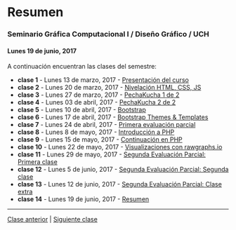 # Resumen

### Seminario Gráfica Computacional I / Diseño Gráfico / UCH

#### Lunes 19 de junio, 2017

A continuación encuentran las clases del semestre:

- **clase 1** - Lunes 13 de marzo, 2017 - [Presentación del curso](https://github.com/profesorfaco/dgp502-1-2017-01)
- **clase 2** - Lunes 20 de marzo, 2017 - [Nivelación HTML, CSS, JS](https://github.com/profesorfaco/dgp502-1-2017-02)
- **clase 3** - Lunes 27 de marzo, 2017 - [PechaKucha 1 de 2](https://github.com/profesorfaco/dgp502-1-2017-03)
- **clase 4** - Lunes 03 de abril, 2017 - [PechaKucha 2 de 2](https://github.com/profesorfaco/dgp502-1-2017-04)
- **clase 5** - Lunes 10 de abril, 2017 - [Bootstrap](https://github.com/profesorfaco/dgp502-1-2017-05)
- **clase 6** - Lunes 17 de abril, 2017 - [Bootstrap Themes & Templates](https://github.com/profesorfaco/dgp502-1-2017-06)
- **clase 7** - Lunes 24 de abril, 2017 - [Primera evaluación parcial](https://github.com/profesorfaco/dgp502-1-2017-07)
- **clase 8** - Lunes 8 de mayo, 2017 - [Introducción a PHP](https://github.com/profesorfaco/dgp502-1-2017-08)
- **clase 9** - Lunes 15 de mayo, 2017 - [Continuación en PHP](https://github.com/profesorfaco/dgp502-1-2017-09)
- **clase 10** - Lunes 22 de mayo, 2017 - [Visualizaciones con rawgraphs.io](https://github.com/profesorfaco/dgp502-1-2017-10)
- **clase 11** - Lunes 29 de mayo, 2017 - [Segunda Evaluación Parcial: Primera clase](https://github.com/profesorfaco/dgp502-1-2017-11)
- **clase 12** - Lunes 5 de junio, 2017 - [Segunda Evaluación Parcial: Segunda clase](https://github.com/profesorfaco/dgp502-1-2017-12)
- **clase 13** - Lunes 12 de junio, 2017 - [Segunda Evaluación Parcial: Clase extra](https://github.com/profesorfaco/dgp502-1-2017-13)
- **clase 14** - Lunes 19 de junio, 2017 - [Resumen](https://github.com/profesorfaco/dgp502-1-2017-14)


------

[Clase anterior](https://github.com/profesorfaco/dgp502-1-2017-13) | [Siguiente clase](https://github.com/profesorfaco/dgp502-1-2017-15)
